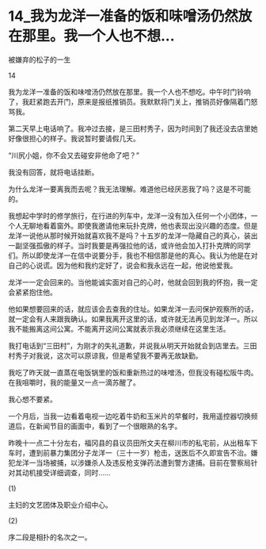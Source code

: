 # 14_我为龙洋一准备的饭和味噌汤仍然放在那里。我一个人也不想...

被嫌弃的松子的一生

14

我为龙洋一准备的饭和味噌汤仍然放在那里。我一个人也不想吃。中午时门铃响了，我赶紧跑去开门，原来是报纸推销员。我默默将门关上，推销员好像隔着门怒骂我。

第二天早上电话响了。我冲过去接，是三田村秀子，因为时间到了我还没去店里她好像很担心的样子。我说暂时要请假几天。

“川尻小姐，你不会又去碰安非他命了吧？”

我没有回答，就将电话挂断。

为什么龙洋一要离我而去呢？我无法理解。难道他已经厌恶我了吗？这是不可能的。

我想起中学时的修学旅行，在行进的列车中，龙洋一没有加入任何一个小团体，一个人无聊地看着窗外。即使我邀请他来玩扑克牌，他也表现出没兴趣的态度。但是龙洋一说他从那时候开始就喜欢我不是吗？十五岁的龙洋一隐藏自己的真心，装出一副坚强孤傲的样子。当时我要是再强拉他的话，或许他会加入打扑克牌的同学们。所以即使龙洋一在信中说要分手，我也不相信那是他的真心。我认为他是在对自己的心说谎。因为他和我约定好了，说会和我永远在一起，他说他爱我。

龙洋一一定会回来的。当他能诚实面对自己的心时，他就会回到我的怀抱，我一定会紧紧抱住他。

他如果想要回来的话，就应该会去查我的住址。如果龙洋一去问保护观察所的话，就一定会有人来跟我确认。如果我离开这里的话，或许就无法再见到龙洋一。所以我不能搬离这间公寓。不能离开这间公寓就表示我必须继续在这里生活。

我打电话到“三田村”，为刚才的失礼道歉，并说我从明天开始就会到店里去。三田村秀子对我说，这次可以原谅我，但是希望我不要再无故缺勤。

我吃了昨天就一直蒸在电饭锅里的饭和重新热过的味噌汤，但我没有碰松阪牛肉。在我咀嚼时，我的能量又一点一滴苏醒了。

我心想不要紧。

一个月后，当我一边看着电视一边吃着牛奶和玉米片的早餐时，我用遥控器切换频道后，在新闻节目的画面中，看到了一个很眼熟的名字。

昨晚十一点二十分左右，福冈县的县议员田所文夫在柳川市的私宅前，从出租车下车时，遭到前暴力集团分子龙洋一（三十一岁）枪击，送医后不久即宣告不治。嫌犯龙洋一当场被捕，以涉嫌杀人及违反枪支弹药法遭到警方逮捕。目前在警察局针对其动机接受详细调查，同时……

(1)

主妇的文艺团体及职业介绍中心。

(2)

序二段是相扑的名次之一。